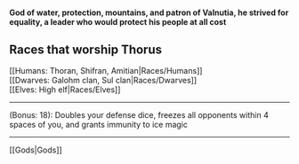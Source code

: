 #### God of water, protection, mountains, and patron of Valnutia, he strived for equality, a leader who would protect his people at all cost  

## Races that worship Thorus  

[[Humans: Thoran, Shifran, Amitian|Races/Humans]]  
[[Dwarves: Galohm clan, Sul clan|Races/Dwarves]]  
[[Elves: High elf|Races/Elves]]  

---

(Bonus: 18): Doubles your defense dice, freezes all opponents within 4 spaces of you, and grants immunity to ice magic

---

[[Gods|Gods]]
